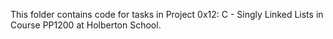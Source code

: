 This folder contains code for tasks in Project 0x12: C - Singly Linked Lists in Course PP1200 at Holberton School.
